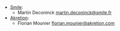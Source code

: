 - [Smile](https://smile.eu/fr):
  - Martin Deconinck <martin.deconinck@smile.fr>
- [Akretion](https://akretion.com):
  - Florian Mounier <florian.mounier@akretion.com>
